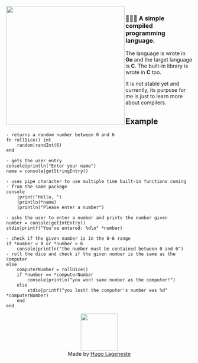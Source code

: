 <img width="320" src="https://i.imgur.com/WmpRtQP.png" align="left"/>

### 👩🏼‍💻 A simple compiled programming language.
The language is wrote in **Go** and the target language is **C**. The built-in library is wrote in **C** too.

It is not stable yet and currently, its purpose for me is just to learn more about compilers.

## Example
```paco
- returns a random number between 0 and 6
fn rollDice() int
    random|randInt(6)
end

- gets the user entry
console|println("Enter your name")
name = console|getStringEntry()

- uses pipe character to use multiple time built-in functions coming
- from the same package
console
    |print("Hello, ")
    |println(*name)
    |println("Please enter a number")

- asks the user to enter a number and prints the number given
number = console|getIntEntry()
stdio|printf("You've entered: %d\n" *number)

- check if the given number is in the 0-6 range
if *number < 0 or *number > 6
    console|println("the number must be contained between 0 and 6")
- roll the dice and check if the given number is the same as the computer
else
    computerNumber = rollDice()
    if *number == *computerNumber
        console|println("you won! same number as the computer!")
    else
        stdio|printf("you lost! the computer's number was %d" *computerNumber)
    end
end
```

<p align="center">
     <img width="100" src="https://i.imgur.com/RleFr3v.png"/><br>
     Made by <a href="https://github.com/hugolgst">Hugo Lageneste</a>
</p>
